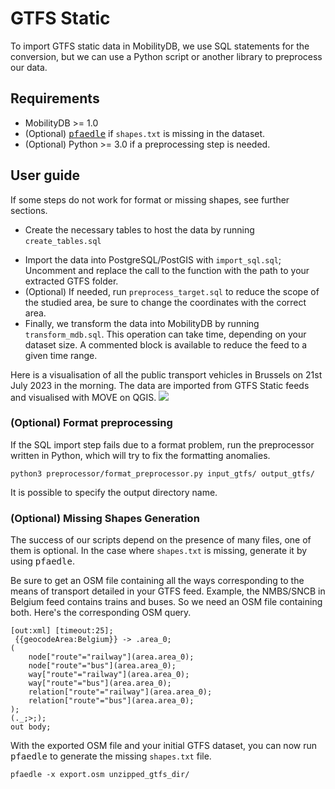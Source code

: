 # GTFS Static


To import GTFS static data in MobilityDB, we use SQL statements for the conversion, but we can use a Python script or another library to preprocess our data.

## Requirements
- MobilityDB >= 1.0
- (Optional) [<tt>pfaedle</tt>](https://www.genome.gov/) if <code>shapes.txt</code> is missing in the dataset.
- (Optional) Python >= 3.0 if a preprocessing step is needed.

## User guide

If some steps do not work for format or missing shapes, see further sections.

- Create the necessary tables to host the data by running <code>create_tables.sql</code>



* Import the data into PostgreSQL/PostGIS with <code>import_sql.sql</code>; Uncomment and replace the call to the function with the path to your extracted GTFS folder.
* (Optional) If needed, run <code>preprocess_target.sql</code> to reduce the scope of the studied area, be sure to change the coordinates with the correct area.
* Finally, we transform the data into MobilityDB by running <code>transform_mdb.sql</code>. This operation can take time, depending on your dataset size. A commented block is available to reduce the feed to a given time range. 


Here is a visualisation of all the public transport vehicles in Brussels on 21st July 2023 in the morning. The data are imported from GTFS Static feeds and visualised with MOVE on QGIS.
![](./img/brussels_static.gif)


### (Optional) Format preprocessing

If the SQL import step fails due to a format problem, run the preprocessor written in Python, which will try to fix the formatting anomalies.

```
python3 preprocessor/format_preprocessor.py input_gtfs/ output_gtfs/
```

It is possible to specify the output directory name.

### (Optional) Missing Shapes Generation

The success of our scripts depend on the presence of many files, one of them is optional. In the case where <code>shapes.txt</code> is missing, generate it by using <tt>pfaedle</tt>. 

Be sure to get an OSM file containing all the ways corresponding to the means of transport detailed in your GTFS feed. Example, the NMBS/SNCB in Belgium feed contains trains and buses. So we need an OSM file containing both. Here's the corresponding OSM query. 

```
[out:xml] [timeout:25];
 {{geocodeArea:Belgium}} -> .area_0;
(
    node["route"="railway"](area.area_0);
    node["route"="bus"](area.area_0);
    way["route"="railway"](area.area_0);
    way["route"="bus"](area.area_0);
    relation["route"="railway"](area.area_0);
    relation["route"="bus"](area.area_0);
);
(._;>;);
out body;
```

With the exported OSM file and your initial GTFS dataset, you can now run <tt>pfaedle</tt> to generate the missing <code>shapes.txt</code> file.

```
pfaedle -x export.osm unzipped_gtfs_dir/
```

